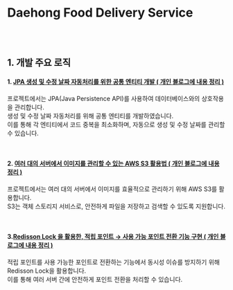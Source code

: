 # Daehong Food Delivery Service

<br>
<br>

## 1. 개발 주요 로직

#### 1. [JPA 생성 및 수정 날짜 자동처리를 위한 공통 엔티티 개발 ( 개인 블로그에 내용 정리 )](https://development-my-link.tistory.com/entry/%EA%B0%9C%EB%B0%9C-%ED%9A%8C%EA%B3%A0%EB%A1%9D-JPA%EB%A5%BC-%ED%99%9C%EC%9A%A9%ED%95%9C-%EC%83%9D%EC%84%B1-%EB%B0%8F-%EC%88%98%EC%A0%95-%EB%82%A0%EC%A7%9C-%EC%9E%90%EB%8F%99-%EC%B2%98%EB%A6%AC%EB%A5%BC-%EC%9C%84%ED%95%9C-%EA%B3%B5%ED%86%B5-Entity-%EA%B0%9C%EB%B0%9C)
프로젝트에서는 JPA(Java Persistence API)를 사용하여 데이터베이스와의 상호작용을 관리합니다.
<br>
생성 및 수정 날짜 자동처리를 위해 공통 엔티티를 개발하였습니다.
<br>
이를 통해 각 엔티티에서 코드 중복을 최소화하며, 자동으로 생성 및 수정 날짜를 관리할 수 있습니다.

<br>

#### 2. [여러 대의 서버에서 이미지를 관리할 수 있는 AWS S3 활용법 ( 개인 블로그에 내용 정리 )](https://development-my-link.tistory.com/entry/%EA%B0%9C%EB%B0%9C-%ED%9A%8C%EA%B3%A0%EB%A1%9D-%EC%97%AC%EB%9F%AC-%EB%8C%80%EC%9D%98-%EC%84%9C%EB%B2%84%EB%A5%BC-%EC%9C%84%ED%95%9C-AWS-S3-%ED%99%9C%EC%9A%A9-%EC%9D%B4%EB%AF%B8%EC%A7%80-%EA%B4%80%EB%A6%AC)
프로젝트에서는 여러 대의 서버에서 이미지를 효율적으로 관리하기 위해 AWS S3를 활용합니다.
<br>
S3는 객체 스토리지 서비스로, 안전하게 파일을 저장하고 검색할 수 있도록 지원합니다.

<br>

#### 3.[Redisson Lock 을 활용한, 적립 포인트 → 사용 가능 포인트 전환 기능 구현 ( 개인 블로그에 내용 정리 )](https://development-my-link.tistory.com/entry/%EA%B0%9C%EB%B0%9C-%ED%9A%8C%EA%B3%A0%EB%A1%9D-Redisson-Lock-%EC%9D%84-%ED%99%9C%EC%9A%A9%ED%95%9C-%EC%A0%81%EB%A6%BD-%ED%8F%AC%EC%9D%B8%ED%8A%B8-%E2%86%92-%EC%82%AC%EC%9A%A9-%EA%B0%80%EB%8A%A5-%ED%8F%AC%EC%9D%B8%ED%8A%B8-%EC%A0%84%ED%99%98-%EA%B8%B0%EB%8A%A5-%EA%B5%AC%ED%98%84)
적립 포인트를 사용 가능한 포인트로 전환하는 기능에서 동시성 이슈를 방지하기 위해 Redisson Lock을 활용합니다.
<br>
이를 통해 여러 서버 간에 안전하게 포인트 전환을 처리할 수 있습니다.

